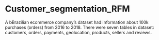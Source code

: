 # Customer_segmentation_RFM
A bBrazilian ecommerce company’s dataset had information about 100k purchases (orders) from 2016 to 2018. There were seven tables in dataset: customers, orders, payments, geolocation, products, sellers and reviews. 
